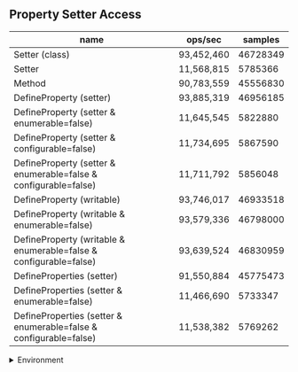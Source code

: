 ## Property Setter Access

|name|ops/sec|samples|
|-|-|-|
|Setter (class)|93,452,460|46728349|
|Setter|11,568,815|5785366|
|Method|90,783,559|45556830|
|DefineProperty (setter)|93,885,319|46956185|
|DefineProperty (setter & enumerable=false)|11,645,545|5822880|
|DefineProperty (setter & configurable=false)|11,734,695|5867590|
|DefineProperty (setter & enumerable=false & configurable=false)|11,711,792|5856048|
|DefineProperty (writable)|93,746,017|46933518|
|DefineProperty (writable & enumerable=false)|93,579,336|46798000|
|DefineProperty (writable & enumerable=false & configurable=false)|93,639,524|46830959|
|DefineProperties (setter)|91,550,884|45775473|
|DefineProperties (setter & enumerable=false)|11,466,690|5733347|
|DefineProperties (setter & enumerable=false & configurable=false)|11,538,382|5769262|


<details>
<summary>Environment</summary>

* __Machine:__ linux x64 | 4 vCPUs | 7.6GB Mem
* __Run:__ Fri Oct 17 2025 16:51:08 GMT+0000 (Coordinated Universal Time)
* __Node:__ `v22.0.0`
</details>

<!--
{"environment":{"platform":"linux","arch":"x64","cpus":4,"totalMemory":7.59783935546875},"benchmarks":[{"name":"Setter (class)","samples":46728349,"opsSec":93452460.86542436},{"name":"Setter","samples":5785366,"opsSec":11568815.093614249},{"name":"Method","samples":45556830,"opsSec":90783559.17696984},{"name":"DefineProperty (setter)","samples":46956185,"opsSec":93885319.01080406},{"name":"DefineProperty (setter & enumerable=false)","samples":5822880,"opsSec":11645545.186273495},{"name":"DefineProperty (setter & configurable=false)","samples":5867590,"opsSec":11734695.310144909},{"name":"DefineProperty (setter & enumerable=false & configurable=false)","samples":5856048,"opsSec":11711792.664569987},{"name":"DefineProperty (writable)","samples":46933518,"opsSec":93746017.95298025},{"name":"DefineProperty (writable & enumerable=false)","samples":46798000,"opsSec":93579336.1404548},{"name":"DefineProperty (writable & enumerable=false & configurable=false)","samples":46830959,"opsSec":93639524.2950439},{"name":"DefineProperties (setter)","samples":45775473,"opsSec":91550884.66090728},{"name":"DefineProperties (setter & enumerable=false)","samples":5733347,"opsSec":11466690.949860208},{"name":"DefineProperties (setter & enumerable=false & configurable=false)","samples":5769262,"opsSec":11538382.216359327}]}-->
